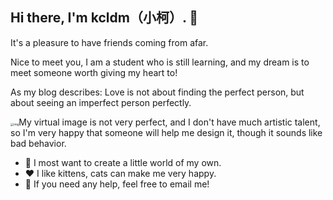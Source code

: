 ## Hi there, I'm kcldm（小柯）. 👋
It's a pleasure to have friends coming from afar.

Nice to meet you, I am a student who is still learning, and my dream is to meet someone worth giving my heart to!

As my blog describes: Love is not about finding the perfect person, but about seeing an imperfect person perfectly.

<img src="https://github.com/user-attachments/assets/983c5f5e-aa79-40b6-aa03-9a4edc59b548" alt="img" style="zoom: 33%;" />My virtual image is not very perfect, and I don't have much artistic talent, so I'm very happy that someone will help me design it, though it sounds like bad behavior.

- 🤔 I most want to create a little world of my own.
- ❤️ I like kittens, cats can make me very happy.
- 💬 If you need any help, feel free to email me!
